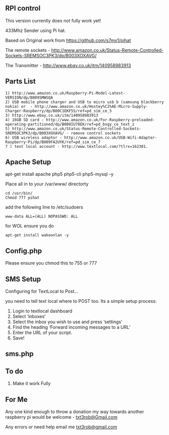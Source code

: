 RPI control
------------

This version currently does not fully work yet! 


433Mhz Sender using Pi hat.

Based on Original work from https://github.com/s7mx1/pihat

The remote sockets - http://www.amazon.co.uk/Status-Remote-Controlled-Sockets-SREMSOC3PK3/dp/B003XOXAVG/

The Transmitter - http://www.ebay.co.uk/itm/140958983913




Parts List
----------

```
1) http://www.amazon.co.uk/Raspberry-Pi-Model-Latest-VERSION/dp/B009SMWSQA
2) USB mobile phone charger and USB to micro usb b (samsung blackberry nokia) or  - http://www.amazon.co.uk/Hostey%C2%AE-Micro-Supply-Charger-Raspberry/dp/B00C1EKF5S/ref=pd_sim_ce_5
3) http://www.ebay.co.uk/itm/140958983913
4) 16GB SD card - http://www.amazon.co.uk/For-Raspberry-preloaded-operating-partitioned/dp/B008IU78EK/ref=pd_bxgy_ce_text_z
5) http://www.amazon.co.uk/Status-Remote-Controlled-Sockets-SREMSOC3PK3/dp/B003XOXAVG/ - remove control sockets
6) USB wireless adaptor - http://www.amazon.co.uk/USB-Wifi-Adapter-Raspberry-Pi/dp/B009FA2UYK/ref=pd_sim_ce_7
7 ) text local account - http://www.textlocal.com/?tlrx=162301.

```



Apache Setup
------------

apt-get install apache php5 php5-cli php5-mysql -y

Place all in to your /var/www/ directorty


```
cd /usr/bin/
Chmod 777 pihat
```

add the following line to /etc/sudoers
```
www-data ALL=(ALL) NOPASSWD: ALL
```
for WOL ensure you do 
```
apt-get install wakeonlan -y
```
Config.php
----------
Please ensure you chmod this to 755 or 777


SMS Setup
------------


Configuring for TextLocal to Post…

you need to tell text local where to POST too. Its a simple setup process:

1. Login to textlocal dashboard
2. Select ‘inboxes’
3. Select the inbox you wish to use and press ‘settings’
4. Find the heading ‘Forward incoming messages to a URL’
5. Enter the URL of your script.
6. Save!


sms.php
------------


To do
---------------
1) Make it work Fully

For Me
--------------
Any one kind enough to throw a donation my way towards another  raspberry pi  would be welcome - txt3rob@Gmail.com

Any errors or need help email me txt3rob@gmail.com

